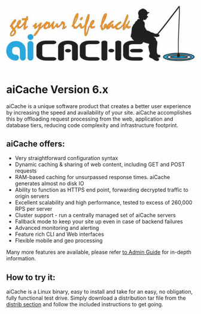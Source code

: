 ![logo](https://github.com/aicache/v6/blob/master/static/ailogo.jpg)

# aiCache Version 6.x

aiCache is a unique software product that creates a better user experience by increasing the speed and availability of your site. aiCache accomplishes this by offloading request processing from the web, application and database tiers, reducing code complexity and infrastructure footprint. 

## aiCache offers:

* Very straightforward configuration syntax
* Dynamic caching & sharing of web content, including GET and POST requests
* RAM-based caching for unsurpassed response times. aiCache generates almost no disk IO
* Ability to function as HTTPS end point, forwarding decrypted traffic to origin servers
* Excellent scalability and high performance, tested to excess of 260,000 RPS per server
* Cluster support - run a centrally managed set of aiCache servers
* Fallback mode to keep your site up even in case of backend failures
* Advanced monitoring and alerting
* Feature rich CLI and Web interfaces
* Flexible mobile and geo processing

Many more features are available, please refer [to Admin Guide](https://github.com/aicache/v6/blob/master/doc/aicache_adm_guide-600.pdf) for in-depth information.

## How to try it:

aiCache is a Linux binary, easy to install and take for an easy, no obligation, fully functional test drive. Simply download a distribution tar file from the [distrib section](https://github.com/aicache/v6/tree/master/distrib) and follow the included instructions to get going.
